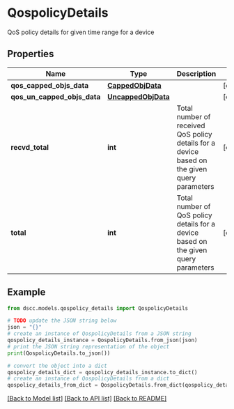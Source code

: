 # QospolicyDetails

QoS policy details for given time range for a device

## Properties

Name | Type | Description | Notes
------------ | ------------- | ------------- | -------------
**qos_capped_objs_data** | [**CappedObjData**](CappedObjData.md) |  | [optional] 
**qos_un_capped_objs_data** | [**UncappedObjData**](UncappedObjData.md) |  | [optional] 
**recvd_total** | **int** | Total number of received QoS policy details for a device based on the given query parameters | [optional] 
**total** | **int** | Total number of QoS policy details for a device based on the given query parameters | [optional] 

## Example

```python
from dscc.models.qospolicy_details import QospolicyDetails

# TODO update the JSON string below
json = "{}"
# create an instance of QospolicyDetails from a JSON string
qospolicy_details_instance = QospolicyDetails.from_json(json)
# print the JSON string representation of the object
print(QospolicyDetails.to_json())

# convert the object into a dict
qospolicy_details_dict = qospolicy_details_instance.to_dict()
# create an instance of QospolicyDetails from a dict
qospolicy_details_from_dict = QospolicyDetails.from_dict(qospolicy_details_dict)
```
[[Back to Model list]](../README.md#documentation-for-models) [[Back to API list]](../README.md#documentation-for-api-endpoints) [[Back to README]](../README.md)


